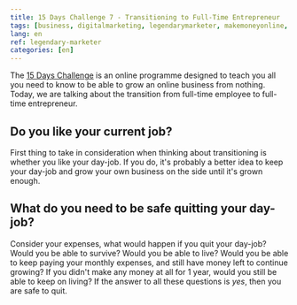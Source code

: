 ```yaml
---
title: 15 Days Challenge 7 - Transitioning to Full-Time Entrepreneur
tags: [business, digitalmarketing, legendarymarketer, makemoneyonline, onlinebusiness, 15dayschallenge, transition]
lang: en
ref: legendary-marketer
categories: [en]
---
```

The [15 Days Challenge][1] is an online programme designed to teach you all you need to know to be able to grow an online business from nothing.
Today, we are talking about the transition from full-time employee to full-time entrepreneur.

[1]: https://bit.ly/15daysonly "Start the 15 days challenge now"

## Do you like your current job?

First thing to take in consideration when thinking about transitioning is whether you like your day-job. If you do, it's probably a better idea to keep your day-job and grow your own business on the side until it's grown enough.

## What do you need to be safe quitting your day-job?

Consider your expenses, what would happen if you quit your day-job? Would you be able to survive? Would you be able to live? Would you be able to keep paying your monthly expenses, and still have money left to continue growing? If you didn't make any money at all for 1 year, would you still be able to keep on living?
If the answer to all these questions is *yes*, then you are safe to quit.
